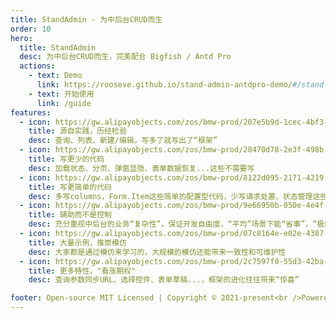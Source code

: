 ```yaml
---
title: StandAdmin - 为中后台CRUD而生
order: 10
hero:
  title: StandAdmin
  desc: 为中后台CRUD而生，完美配合 Bigfish / Antd Pro
  actions:
    - text: Demo
      link: https://rooseve.github.io/stand-admin-antdpro-demo/#/stand-admin-antdpro-demo
    - text: 开始使用
      link: /guide
features:
  - icon: https://gw.alipayobjects.com/zos/bmw-prod/207e5b9d-1cec-4bf3-b76c-adf85233673e.svg
    title: 源自实践，历经检验
    desc: 查询、列表、新建/编辑，写多了就写出了“框架”
  - icon: https://gw.alipayobjects.com/zos/bmw-prod/28470d78-2e3f-498b-bdf7-6039c06d845b.svg
    title: 写更少的代码
    desc: 加载状态、分页、弹窗显隐、表单数据恢复...这些不需要写
  - icon: https://gw.alipayobjects.com/zos/bmw-prod/8122d095-2171-4219-888f-ae4ab07b35da.svg
    title: 写更简单的代码
    desc: 多写columns，Form.Item这些简单的配置型代码，少写请求处置、状态管理这些“费脑子”的代码
  - icon: https://gw.alipayobjects.com/zos/bmw-prod/9e66950b-050e-4e4f-814e-aca9db41eee5.svg
    title: 辅助而不是控制
    desc: 充分重视中后台的业务“复杂性”，保证开发自由度，“平均”场景下能“省事”，“极端”场景下不“坏事”
  - icon: https://gw.alipayobjects.com/zos/bmw-prod/07c8164e-e02e-4387-9934-dd05f4f12527.svg
    title: 大量示例，推崇模仿
    desc: 大家都是通过模仿来学习的，大规模的模仿还能带来一致性和可维护性
  - icon: https://gw.alipayobjects.com/zos/bmw-prod/2c7597f0-55d3-42ba-9741-66ca4660cac1.svg
    title: 更多特性，"看涨期权"
    desc: 查询参数同步URL、选择控件、表单草稿...，框架的进化往往带来“惊喜”

footer: Open-source MIT Licensed | Copyright © 2021-present<br />Powered by Dumi
---
```

